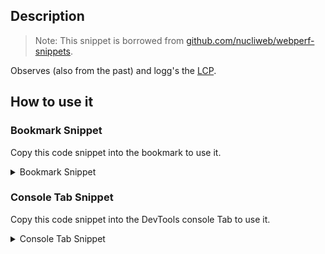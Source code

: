 ## Description

> Note: 
> This snippet is borrowed from [github.com/nucliweb/webperf-snippets](https://github.com/nucliweb/webperf-snippets/blob/main/README.md#largest-contentful-paint-lcp).

Observes (also from the past) and logg's the [LCP](web.dev/lcp).

## How to use it

<!-- START-HOW_TO[] -->




### Bookmark Snippet

Copy this code snippet into the bookmark to use it.



<details>

<summary>Bookmark Snippet</summary>


```javascript

javascript:(() => {var __spreadArray = (this && this.__spreadArray) || function (to, from, pack) {
    if (pack || arguments.length === 2) for (var i = 0, l = from.length, ar; i < l; i++) {
        if (ar || !(i in from)) {
            if (!ar) ar = Array.prototype.slice.call(from, 0, i);
            ar[i] = from[i];
        }
    }
    return to.concat(ar || Array.prototype.slice.call(from));
};
/**
 * PerformanceObserver
 */
var po = new PerformanceObserver(function (list) {
    var entries = list.getEntries();
    entries = dedupe(entries, "startTime");
    /**
     * Print all entries of LCP
     */
    entries.forEach(function (item, i) {
        console.dir(item);
        console.log("".concat(i + 1, " current LCP item : ").concat(item.element, ": ").concat(item.startTime));
        /**
         * Highlight LCP elements on the page
         */
        item.element ? (item.element.style = "border: 5px dotted blue;") : console.warn('LCP not highlighted');
    });
    /**
     * LCP is the lastEntry in getEntries Array
     */
    var lastEntry = entries[entries.length - 1];
    /**
     * Print final LCP
     */
    console.log("LCP is: ".concat(lastEntry.startTime));
});
/**
 * Start observing for largest-contentful-paint
 * buffered true getEntries prior to this script execution
 */
po.observe({ type: "largest-contentful-paint", buffered: true });
function dedupe(arr, key) {
    return __spreadArray([], new Map(arr.map(function (item) { return [item[key], item]; })).values(), true);
}
)()
``` 




</details>




### Console Tab Snippet

Copy this code snippet into the DevTools console Tab to use it.



<details>

<summary>Console Tab Snippet</summary>


```javascript

var __spreadArray = (this && this.__spreadArray) || function (to, from, pack) {
    if (pack || arguments.length === 2) for (var i = 0, l = from.length, ar; i < l; i++) {
        if (ar || !(i in from)) {
            if (!ar) ar = Array.prototype.slice.call(from, 0, i);
            ar[i] = from[i];
        }
    }
    return to.concat(ar || Array.prototype.slice.call(from));
};
/**
 * PerformanceObserver
 */
var po = new PerformanceObserver(function (list) {
    var entries = list.getEntries();
    entries = dedupe(entries, "startTime");
    /**
     * Print all entries of LCP
     */
    entries.forEach(function (item, i) {
        console.dir(item);
        console.log("".concat(i + 1, " current LCP item : ").concat(item.element, ": ").concat(item.startTime));
        /**
         * Highlight LCP elements on the page
         */
        item.element ? (item.element.style = "border: 5px dotted blue;") : console.warn('LCP not highlighted');
    });
    /**
     * LCP is the lastEntry in getEntries Array
     */
    var lastEntry = entries[entries.length - 1];
    /**
     * Print final LCP
     */
    console.log("LCP is: ".concat(lastEntry.startTime));
});
/**
 * Start observing for largest-contentful-paint
 * buffered true getEntries prior to this script execution
 */
po.observe({ type: "largest-contentful-paint", buffered: true });
function dedupe(arr, key) {
    return __spreadArray([], new Map(arr.map(function (item) { return [item[key], item]; })).values(), true);
}

``` 




</details>




<!-- END-HOW_TO -->










